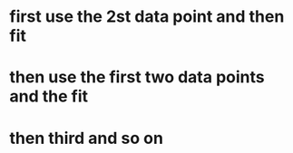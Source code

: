 # first use the 2st data point and then fit
# then use the first two data points and the fit
# then third and so on
